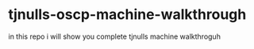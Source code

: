 # tjnulls-oscp-machine-walkthrough
in this repo i will show you complete tjnulls machine walkthroguh 
